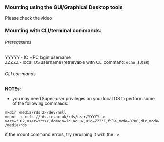 
### Mounting using the GUI/Graphical Desktop tools:

Please check the video


### Mounting with CLI/terminal commands:


###### Prerequisites  

YYYYY - IC HPC login username  
ZZZZZ - local OS username (retrievable with CLI command: `echo $USER`)


###### CLI commands  

**NOTEs :**

- you may need Super-user privileges on your local OS to perform some of the following commands:  

```
mkdir /media/rds 2>/dev/null  
mount -t cifs //rds.ic.ac.uk/rds/user/YYYYY -o vers=3.02,user=YYYYY,domain=ic.ac.uk,uid=ZZZZZ,file_mode=0700,dir_mode=0700 /media/rds  

```

if the mount command errors, try rerunning it with the `-v`


